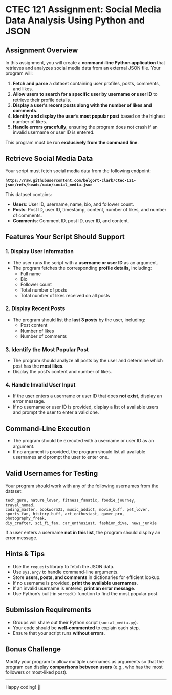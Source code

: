 # **CTEC 121 Assignment: Social Media Data Analysis Using Python and JSON**

## **Assignment Overview**  
In this assignment, you will create a **command-line Python application** that retrieves and analyzes social media data from an external JSON file. Your program will:  
1. **Fetch and parse** a dataset containing user profiles, posts, comments, and likes.  
2. **Allow users to search for a specific user by username or user ID** to retrieve their profile details.  
3. **Display a user’s recent posts along with the number of likes and comments**.  
4. **Identify and display the user’s most popular post** based on the highest number of likes.  
5. **Handle errors gracefully**, ensuring the program does not crash if an invalid username or user ID is entered.  

This program must be run **exclusively from the command line**.  

## **Retrieve Social Media Data**  
Your script must fetch social media data from the following endpoint:  

**`https://raw.githubusercontent.com/belgort-clark/ctec-121-json/refs/heads/main/social_media.json`**  

This dataset contains:  
- **Users**: User ID, username, name, bio, and follower count.  
- **Posts**: Post ID, user ID, timestamp, content, number of likes, and number of comments.  
- **Comments**: Comment ID, post ID, user ID, and content.  

## **Features Your Script Should Support**  

### **1. Display User Information**
- The user runs the script with a **username or user ID** as an argument.
- The program fetches the corresponding **profile details**, including:
  - Full name  
  - Bio  
  - Follower count  
  - Total number of posts  
  - Total number of likes received on all posts  

### **2. Display Recent Posts**  
- The program should list the **last 3 posts** by the user, including:  
  - Post content  
  - Number of likes  
  - Number of comments  

### **3. Identify the Most Popular Post**  
- The program should analyze all posts by the user and determine which post has the **most likes**.  
- Display the post’s content and number of likes.  

### **4. Handle Invalid User Input**  
- If the user enters a username or user ID that does **not exist**, display an error message.  
- If no username or user ID is provided, display a list of available users and prompt the user to enter a valid one.  

## **Command-Line Execution**  
- The program should be executed with a username or user ID as an argument.  
- If no argument is provided, the program should list all available usernames and prompt the user to enter one.  

## **Valid Usernames for Testing**  
Your program should work with any of the following usernames from the dataset:  

```
tech_guru, nature_lover, fitness_fanatic, foodie_journey, travel_nomad,  
coding_master, bookworm23, music_addict, movie_buff, pet_lover,  
sports_fan, history_buff, art_enthusiast, gamer_pro, photography_freak,  
diy_crafter, sci_fi_fan, car_enthusiast, fashion_diva, news_junkie
```

If a user enters a username **not in this list**, the program should display an error message.

## **Hints & Tips**  
- Use the `requests` library to fetch the JSON data.  
- Use `sys.argv` to handle command-line arguments.  
- Store **users, posts, and comments** in dictionaries for efficient lookup.  
- If no username is provided, **print the available usernames**.  
- If an invalid username is entered, **print an error message**.  
- Use Python’s built-in `sorted()` function to find the most popular post.  

## **Submission Requirements**  
- Groups will share out their Python script (`social_media.py`).  
- Your code should be **well-commented** to explain each step.  
- Ensure that your script runs **without errors**.  

## **Bonus Challenge**  
Modify your program to allow multiple usernames as arguments so that the program can display **comparisons between users** (e.g., who has the most followers or most-liked post).  

---

Happy coding! 🚀
